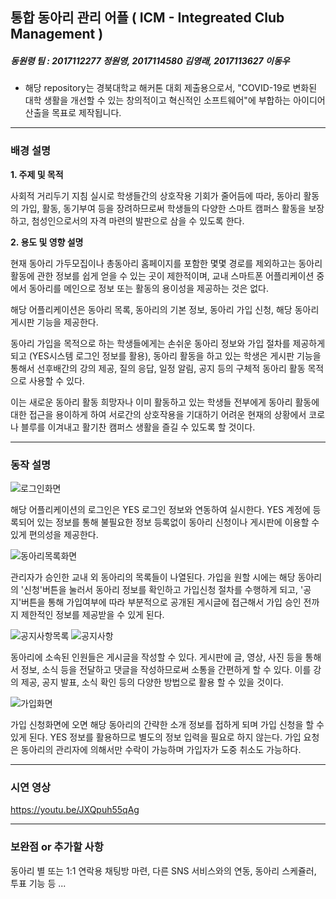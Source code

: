 ## 통합 동아리 관리 어플 ( ICM - Integreated Club Management )


##### 동원령 팀 : 2017112277 정원영, 2017114580 김영래, 2017113627 이동우


* 해당 repository는 경북대학교 해커톤 대회 제출용으로서, "COVID-19로 변화된 대학 생활을
개선할 수 있는 창의적이고 혁신적인 소프트웨어"에 부합하는 아이디어 산출을 목표로 제작됩니다.

- - -

### 배경 설명


**1. 주제 및 목적**

사회적 거리두기 지침 실시로 학생들간의 상호작용 기회가 줄어듬에 따라, 동아리 활동의 가입, 활동, 동기부여 등을
장려하므로써 학생들의 다양한 스마트 캠퍼스 활동을 보장하고, 첨성인으로서의 자격 마련의 발판으로 삼을 수 있도록 한다.




**2. 용도 및 영향 설명**

현재 동아리 가두모집이나 총동아리 홈페이지를 포함한 몇몇 경로를 제외하고는 동아리 활동에 관한 정보를 쉽게
얻을 수 있는 곳이 제한적이며, 교내 스마트폰 어플리케이션 중에서 동아리를 메인으로 정보 또는 활동의 용이성을 제공하는 것은 없다.

해당 어플리케이션은 동아리 목록, 동아리의 기본 정보, 동아리 가입 신청, 해당 동아리 게시판 기능을 제공한다.

동아리 가입을 목적으로 하는 학생들에게는 손쉬운 동아리 정보와 가입 절차를 제공하게 되고 (YES시스템 로그인 정보를 활용),
동아리 활동을 하고 있는 학생은 게시판 기능을 통해서 선후배간의 강의 제공, 질의 응답, 
일정 알림, 공지 등의 구체적 동아리 활동 목적으로 사용할 수 있다.


이는 새로운 동아리 활동 희망자나 이미 활동하고 있는 학생들 전부에게 동아리 활동에 대한 접근을 용이하게 하여
서로간의 상호작용을 기대하기 어려운 현재의 상황에서 코로나 블루를 이겨내고 활기찬 캠퍼스 생활을
즐길 수 있도록 할 것이다.



- - -


### 동작 설명


![로그인화면](https://github.com/jwy614/WYD_KNUSWHCK/blob/main/%EC%8A%A4%ED%81%AC%EB%A6%B0%EC%83%B7/%EB%A1%9C%EA%B7%B8%EC%9D%B8%ED%99%94%EB%A9%B4.PNG)

해당 어플리케이션의 로그인은 YES 로그인 정보와 연동하여 실시한다. YES 계정에 등록되어 있는 정보를 통해 불필요한 정보 등록없이
동아리 신청이나 게시판에 이용할 수 있게 편의성을 제공한다.


![동아리목록화면](https://github.com/jwy614/WYD_KNUSWHCK/blob/main/%EC%8A%A4%ED%81%AC%EB%A6%B0%EC%83%B7/%EB%8F%99%EC%95%84%EB%A6%AC%EB%AA%A9%EB%A1%9D.PNG)

관리자가 승인한 교내 외 동아리의 목록들이 나열된다. 가입을 원할 시에는 해당 동아리의 '신청'버튼을 눌러서 동아리 정보를 확인하고
가입신청 절차를 수행하게 되고, '공지'버튼을 통해 가입여부에 따라 부분적으로 공개된 게시글에 접근해서 가입 승인 전까지 제한적인 정보를 제공받을 수 있게 된다.


![공지사항목록](https://github.com/jwy614/WYD_KNUSWHCK/blob/main/%EC%8A%A4%ED%81%AC%EB%A6%B0%EC%83%B7/%EA%B3%B5%EC%A7%80%EC%82%AC%ED%95%AD%EB%AA%A9%EB%A1%9D.PNG)
![공지사항](https://github.com/jwy614/WYD_KNUSWHCK/blob/main/%EC%8A%A4%ED%81%AC%EB%A6%B0%EC%83%B7/%EA%B3%B5%EC%A7%80%EC%82%AC%ED%95%AD.PNG)

동아리에 소속된 인원들은 게시글을 작성할 수 있다. 게시판에 글, 영상, 사진 등을 통해서 정보, 소식 등을 전달하고 댓글을 작성하므로써 소통을 간편하게 할 수 있다.
이를 강의 제공, 공지 발표, 소식 확인 등의 다양한 방법으로 활용 할 수 있을 것이다.

![가입화면](https://github.com/jwy614/WYD_KNUSWHCK/blob/main/%EC%8A%A4%ED%81%AC%EB%A6%B0%EC%83%B7/%EA%B0%80%EC%9E%85%ED%99%94%EB%A9%B4.PNG)

가입 신청화면에 오면 해당 동아리의 간략한 소개 정보를 접하게 되며 가입 신청을 할 수 있게 된다. YES 정보를 활용하므로 별도의 정보 입력을 필요로 하지 않는다.
가입 요청은 동아리의 관리자에 의해서만 수락이 가능하며 가입자가 도중 취소도 가능하다.



- - -

### 시연 영상

<https://youtu.be/JXQpuh55qAg>

- - -

### 보완점 or 추가할 사항

동아리 별 또는 1:1 연락용 채팅방 마련, 다른 SNS 서비스와의 연동, 동아리 스케쥴러, 투표 기능 등 ...
